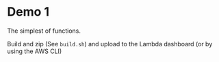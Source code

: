 # Demo 1

The simplest of functions.

Build and zip (See `build.sh`) and upload to the Lambda dashboard (or by using the AWS CLI)
